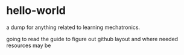 # hello-world
a dump for anything related to learning mechatronics.

going to read the guide to figure out github layout and where needed resources may be

